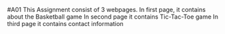 #A01
This Assignment consist of 3 webpages.
In first page, it contains about the Basketball game
In second page it contains Tic-Tac-Toe game
In third page it contains contact information  